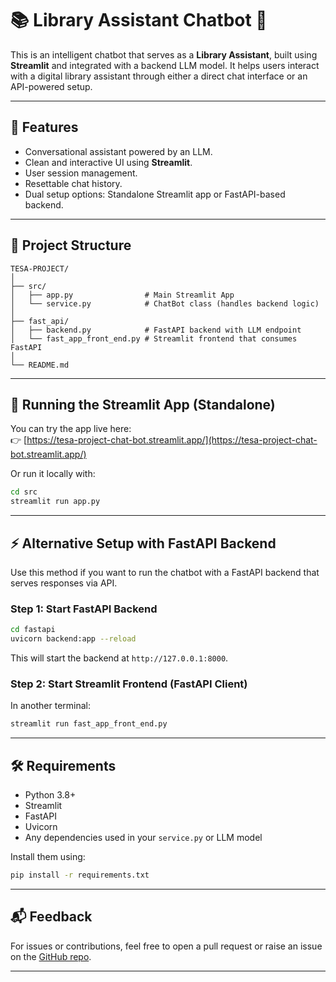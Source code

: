 # 📚 Library Assistant Chatbot 🤖

This is an intelligent chatbot that serves as a **Library Assistant**, built using **Streamlit** and integrated with a backend LLM model. It helps users interact with a digital library assistant through either a direct chat interface or an API-powered setup.

---

## 🚀 Features

- Conversational assistant powered by an LLM.
- Clean and interactive UI using **Streamlit**.
- User session management.
- Resettable chat history.
- Dual setup options: Standalone Streamlit app or FastAPI-based backend.

---

## 📂 Project Structure

```
TESA-PROJECT/
│
├── src/
│   ├── app.py                # Main Streamlit App
│   └── service.py            # ChatBot class (handles backend logic)
│
├── fast_api/
│   ├── backend.py            # FastAPI backend with LLM endpoint
│   └── fast_app_front_end.py # Streamlit frontend that consumes FastAPI
│
└── README.md
```

---

## 🧠 Running the Streamlit App (Standalone)

You can try the app live here:  
👉 [https://tesa-project-chat-bot.streamlit.app/](https://tesa-project-chat-bot.streamlit.app/)

Or run it locally with:

```bash
cd src
streamlit run app.py
```

---

## ⚡ Alternative Setup with FastAPI Backend

Use this method if you want to run the chatbot with a FastAPI backend that serves responses via API.

### Step 1: Start FastAPI Backend

```bash
cd fastapi
uvicorn backend:app --reload
```

This will start the backend at `http://127.0.0.1:8000`.

### Step 2: Start Streamlit Frontend (FastAPI Client)

In another terminal:

```bash
streamlit run fast_app_front_end.py
```

---

## 🛠 Requirements

- Python 3.8+
- Streamlit
- FastAPI
- Uvicorn
- Any dependencies used in your `service.py` or LLM model

Install them using:

```bash
pip install -r requirements.txt
```

---

## 📬 Feedback

For issues or contributions, feel free to open a pull request or raise an issue on the [GitHub repo](https://github.com/Rajput2000/TESA-PROJECT/tree/main/Chat_Bot).

---
